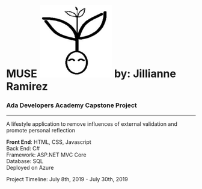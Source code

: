 # MUSE ![Muse Logo](Muse/wwwroot/favicon_io/android-chrome-192x192.png)  by: Jillianne Ramirez
### Ada Developers Academy Capstone Project

<hr />

<p>A lifestyle application to remove influences of external validation and promote personal reflection</p>

<p><b>Front End</b>: HTML, CSS, Javascript<br>
Back End: C#<br>
Framework: ASP.NET MVC Core<br>
Database: SQL<br>
Deployed on Azure<p>
  
<p>Project Timeline: July 8th, 2019 - July 30th, 2019</p>

